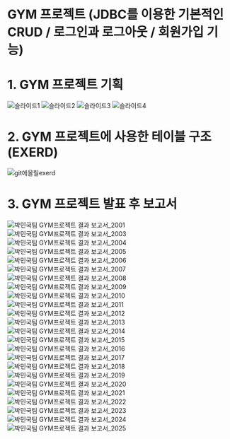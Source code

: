 GYM 프로젝트 (JDBC를 이용한 기본적인 CRUD /
로그인과 로그아웃 / 회원가입 기능)
=================


# 1. GYM 프로젝트 기획

![슬라이드1](https://github.com/user-attachments/assets/b1230b8c-20df-47ac-875f-11d968eb1fee)
![슬라이드2](https://github.com/user-attachments/assets/68d69914-081e-4c58-a849-8c1e08b91ff1)
![슬라이드3](https://github.com/user-attachments/assets/c57d3213-256a-43cd-96d1-1363df9f0f99)
![슬라이드4](https://github.com/user-attachments/assets/4529ed84-fa79-4ed5-b17b-a7a298752872)

# 2. GYM 프로젝트에 사용한 테이블 구조 (EXERD)
![git에올릴exerd](https://github.com/user-attachments/assets/ca3285e0-8dca-47b6-adf6-3869539a22a3)

# 3. GYM 프로젝트 발표 후 보고서
![박민국팀 GYM프로젝트 결과 보고서_2001](https://github.com/user-attachments/assets/f6160ab2-9fa0-4d2a-97d6-f8ee4f1c9a10)
![박민국팀 GYM프로젝트 결과 보고서_2003](https://github.com/user-attachments/assets/313caec3-51b4-483d-ae14-9c657564cb84)
![박민국팀 GYM프로젝트 결과 보고서_2004](https://github.com/user-attachments/assets/c1d38237-108d-4bb5-a7fa-13d6b26f3609)
![박민국팀 GYM프로젝트 결과 보고서_2005](https://github.com/user-attachments/assets/3d7c6425-41e3-4403-b880-dd4eeedd4e89)
![박민국팀 GYM프로젝트 결과 보고서_2006](https://github.com/user-attachments/assets/ad04546b-6507-4f08-a512-44a2bf2c24ec)
![박민국팀 GYM프로젝트 결과 보고서_2007](https://github.com/user-attachments/assets/fc1a68d3-c8a7-4178-9eb1-a06de95f8e3b)
![박민국팀 GYM프로젝트 결과 보고서_2008](https://github.com/user-attachments/assets/4a349305-eeee-42fb-89ad-a5ae13a4090f)
![박민국팀 GYM프로젝트 결과 보고서_2009](https://github.com/user-attachments/assets/914a59d2-5c38-409b-852a-d76ddf12abf6)
![박민국팀 GYM프로젝트 결과 보고서_2010](https://github.com/user-attachments/assets/b222b9a2-7870-425b-b98a-d94b44dac2b7)
![박민국팀 GYM프로젝트 결과 보고서_2011](https://github.com/user-attachments/assets/27df74f1-2bda-455a-a173-721a783f3202)
![박민국팀 GYM프로젝트 결과 보고서_2012](https://github.com/user-attachments/assets/f21f36d9-76b9-4957-965d-a324981edbd5)
![박민국팀 GYM프로젝트 결과 보고서_2013](https://github.com/user-attachments/assets/22d073ba-4027-4fe7-9f5d-c37a27450eda)
![박민국팀 GYM프로젝트 결과 보고서_2014](https://github.com/user-attachments/assets/d6703260-d193-4634-bedd-01dc5c3e3e93)
![박민국팀 GYM프로젝트 결과 보고서_2015](https://github.com/user-attachments/assets/f9fb5084-774d-44cb-805f-cb05d32749c0)
![박민국팀 GYM프로젝트 결과 보고서_2016](https://github.com/user-attachments/assets/fff41df1-3e7d-4cf4-869b-eb8294a52d67)
![박민국팀 GYM프로젝트 결과 보고서_2017](https://github.com/user-attachments/assets/bf0227fd-00eb-4103-b097-42348bba7e99)
![박민국팀 GYM프로젝트 결과 보고서_2018](https://github.com/user-attachments/assets/6dd1cc6f-e374-4fd9-9bb1-46d4b8ab437c)
![박민국팀 GYM프로젝트 결과 보고서_2019](https://github.com/user-attachments/assets/5d5a369f-682d-49df-ad3e-73a86d2f41f2)
![박민국팀 GYM프로젝트 결과 보고서_2020](https://github.com/user-attachments/assets/e60979de-49ff-43d4-8531-ed38b67294cc)
![박민국팀 GYM프로젝트 결과 보고서_2021](https://github.com/user-attachments/assets/2eb5ce68-cd29-4c6e-a4b9-14f572a20ea3)
![박민국팀 GYM프로젝트 결과 보고서_2022](https://github.com/user-attachments/assets/87739054-f2b3-48b1-9cfd-92f36f0cecab)
![박민국팀 GYM프로젝트 결과 보고서_2023](https://github.com/user-attachments/assets/c931c9d7-2dd6-4f9a-ad19-46a087667bb0)
![박민국팀 GYM프로젝트 결과 보고서_2024](https://github.com/user-attachments/assets/5529223d-3a91-47dc-82fd-9e3681bcc299)
![박민국팀 GYM프로젝트 결과 보고서_2025](https://github.com/user-attachments/assets/9328b4a4-f072-4111-abb5-c4fa6f08d2a0)
